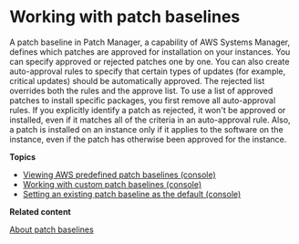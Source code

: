 # Working with patch baselines<a name="patch-baselines"></a>

A patch baseline in Patch Manager, a capability of AWS Systems Manager, defines which patches are approved for installation on your instances\. You can specify approved or rejected patches one by one\. You can also create auto\-approval rules to specify that certain types of updates \(for example, critical updates\) should be automatically approved\. The rejected list overrides both the rules and the approve list\. To use a list of approved patches to install specific packages, you first remove all auto\-approval rules\. If you explicitly identify a patch as rejected, it won't be approved or installed, even if it matches all of the criteria in an auto\-approval rule\. Also, a patch is installed on an instance only if it applies to the software on the instance, even if the patch has otherwise been approved for the instance\.

**Topics**
+ [Viewing AWS predefined patch baselines \(console\)](view-predefined-patch-baselines.md)
+ [Working with custom patch baselines \(console\)](sysman-patch-baseline-console.md)
+ [Setting an existing patch baseline as the default \(console\)](set-default-patch-baseline.md)

**Related content**

[About patch baselines](about-patch-baselines.md)